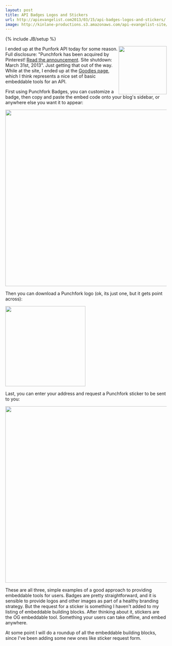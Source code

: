 ```yaml
---
layout: post
title: API Badges Logos and Stickers
url: http://apievangelist.com2013/03/15/api-badges-logos-and-stickers/
image: http://kinlane-productions.s3.amazonaws.com/api-evangelist-site/blog/punchfork-vertical.png
---
```

{% include JB/setup %}<p>
     <a href="http://punchfork.com/"><img src="https://s3.amazonaws.com/kinlane-productions/api-evangelist/punchfork/punchfork-vertical.png"  width="150" align="right" /></a>
</p>
<p>
     I ended up at the Punfork API today for some reason. Full disclosure: "Punchfork has been acquired by Pinterest! <a href="http://punchfork.com/pinterest" target="_blank">Read the announcement</a>. Site shutdown: March 31st, 2013". Just getting that out of the way. While at the site, I ended up at the <a href="http://punchfork.com/goodies/badges">Goodies page</a>, which I think represents a nice set of basic embeddable tools for an API.
</p>
<p>
     First using Punchfork Badges, you can customize a badge, then copy and paste the embed code onto your blog's sidebar, or anywhere else you want it to appear:
</p>
<p>
     <img src="https://s3.amazonaws.com/kinlane-productions/api-evangelist/punchfork/punchfork-badges.png"  width="550" />
</p>
<p>
     Then you can download a Punchfork logo (ok, its just one, but it gets point across):
</p>
<p>
     <img src="https://s3.amazonaws.com/kinlane-productions/api-evangelist/punchfork/punchfork-logos.png"  width="250" />
</p>
<p>
     Last, you can enter your address and request a Punchfork sticker to be sent to you:
</p>
<p>
     <img src="https://s3.amazonaws.com/kinlane-productions/api-evangelist/punchfork/punchfork-stickers.png"  width="550" />
</p>
<p>
     These are all three, simple examples of a good approach to providing embeddable tools for users. Badges are pretty straightforward, and it is sensible to provide logos and other images as part of a healthy branding strategy. But the request for a sticker is something I haven't added to my listing of embeddable building blocks. After thinking about it, stickers are the OG embeddable tool. Something your users can take offline, and embed anywhere.
</p>
<p>
     At some point I will do a roundup of all the embeddable building blocks, since I've been adding some new ones like sticker request form.
</p>
